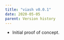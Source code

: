 ```yaml
---
title: "viash v0.0.1"
date: 2020-05-05
parent: Version history
---
```


* Initial proof of concept.
